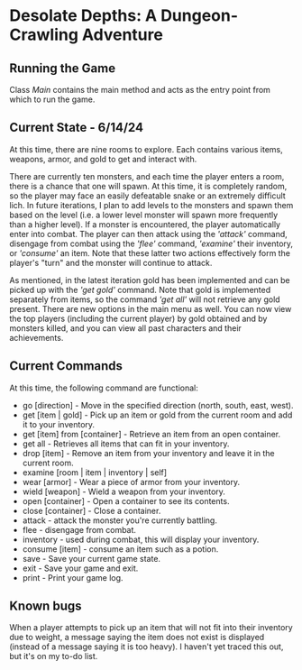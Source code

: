 # Desolate Depths: A Dungeon-Crawling Adventure

## Running the Game
Class *Main* contains the main method and acts as the entry point from which to run the game.

## Current State - 6/14/24
At this time, there are nine rooms to explore. Each contains various items, weapons, armor, and gold to get and
interact with.  

There are currently ten monsters, and each time the player enters a room, there is a chance that one will spawn. At 
this time, it is completely random, so the player may face an easily defeatable snake or an extremely difficult lich. 
In future iterations, I plan to add levels to the monsters and spawn them based on the level (i.e. a lower level monster will spawn
more frequently than a higher level). If a monster is encountered, the player automatically enter into combat. The player 
can then attack using the *'attack'* command, disengage from combat using the *'flee'* command, *'examine'* their inventory,
or *'consume'* an item. Note that these latter two actions effectively form the player's "turn" and the monster will continue 
to attack. 

As mentioned, in the latest iteration gold has been implemented and can be picked up with the *'get gold'*
command. Note that gold is implemented separately from items, so the command *'get all'* will not retrieve any gold present.
There are new options in the main menu as well. You can now view the top players (including the current
player) by gold obtained and by monsters killed, and you can view all past characters and their achievements.

## Current Commands
At this time, the following command are functional:

*  go [direction] - Move in the specified direction (north, south, east, west).
*  get [item | gold] - Pick up an item or gold from the current room and add it to your inventory.
*  get [item] from [container] - Retrieve an item from an open container.
*  get all - Retrieves all items that can fit in your inventory.
*  drop [item] - Remove an item from your inventory and leave it in the current room.
*  examine [room | item | inventory | self]
*  wear [armor] - Wear a piece of armor from your inventory.
*  wield [weapon] - Wield a weapon from your inventory.
*  open [container] - Open a container to see its contents.
*  close [container] - Close a container.
*  attack - attack the monster you're currently battling.
*  flee - disengage from combat.
*  inventory - used during combat, this will display your inventory.
*  consume [item] - consume an item such as a potion.
*  save - Save your current game state.
*  exit - Save your game and exit.
*  print - Print your game log.

## Known bugs
When a player attempts to pick up an item that will not fit into their inventory due to weight, a message saying the
item does not exist is displayed (instead of a message saying it is too heavy). I haven't yet traced this out, but it's
on my to-do list. 